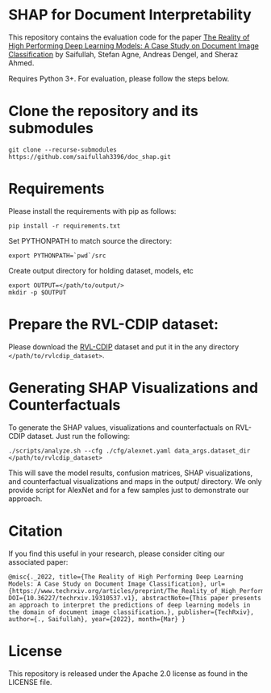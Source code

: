 # SHAP for Document Interpretability
This repository contains the evaluation code for the paper [The Reality of High Performing Deep Learning Models: A Case Study on Document Image Classification](https) by Saifullah, Stefan Agne, Andreas Dengel, and Sheraz Ahmed.

Requires Python 3+. For evaluation, please follow the steps below.

# Clone the repository and its submodules
```
git clone --recurse-submodules https://github.com/saifullah3396/doc_shap.git
```

# Requirements
Please install the requirements with pip as follows:
```
pip install -r requirements.txt
```

Set PYTHONPATH to match source the directory:
```
export PYTHONPATH=`pwd`/src
```

Create output directory for holding dataset, models, etc
```
export OUTPUT=</path/to/output/>
mkdir -p $OUTPUT
```

# Prepare the RVL-CDIP dataset:
Please download the [RVL-CDIP](https://www.cs.cmu.edu/~aharley/rvl-cdip/) dataset and put it in the any directory `</path/to/rvlcdip_dataset>`.

# Generating SHAP Visualizations and Counterfactuals
To generate the SHAP values, visualizations and counterfactuals on RVL-CDIP dataset. Just run the following:
```
./scripts/analyze.sh --cfg ./cfg/alexnet.yaml data_args.dataset_dir </path/to/rvlcdip_dataset>
```
This will save the model results, confusion matrices, SHAP visualizations, and counterfactual visualizations and maps in the output/ directory. We only provide script for AlexNet and for a few samples just to demonstrate our approach.


# Citation
If you find this useful in your research, please consider citing our associated paper:
```
@misc{._2022, title={The Reality of High Performing Deep Learning Models: A Case Study on Document Image Classification}, url={https://www.techrxiv.org/articles/preprint/The_Reality_of_High_Performing_Deep_Learning_Models_A_Case_Study_on_Document_Image_Classification/19310537/1}, DOI={10.36227/techrxiv.19310537.v1}, abstractNote={This paper presents an approach to interpret the predictions of deep learning models in the domain of document image classification.}, publisher={TechRxiv}, author={., Saifullah}, year={2022}, month={Mar} } 
```

# License
This repository is released under the Apache 2.0 license as found in the LICENSE file.

